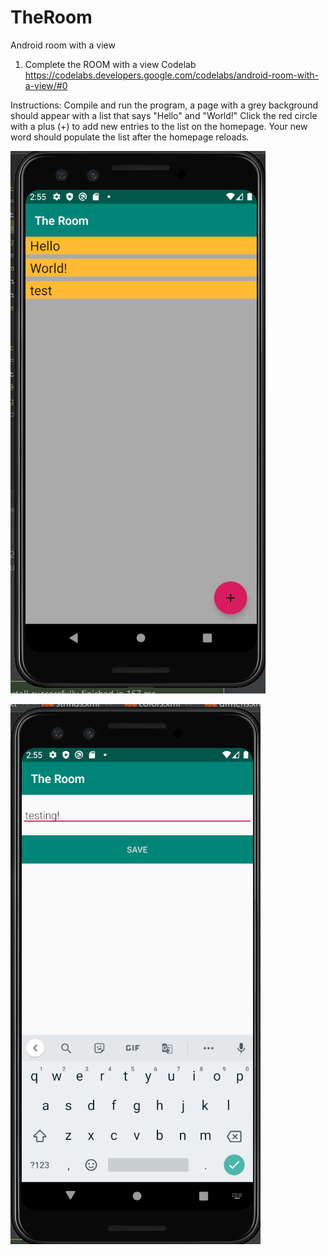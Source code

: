 # TheRoom
Android room with a view

1. Complete the ROOM with a view Codelab
https://codelabs.developers.google.com/codelabs/android-room-with-a-view/#0

Instructions:
Compile and run the program, a page with a grey background should appear with a list that says "Hello" and "World!"
Click the red circle with a plus (+) to add new entries to the list on the homepage. Your new word should populate the list after the homepage reloads.

![The Room Homepage](https://raw.githubusercontent.com/ebrunso/TheRoom/master/the%20room%20list.png)

![The Room Data Entry](https://raw.githubusercontent.com/ebrunso/TheRoom/master/the%20room%20entry.png)
